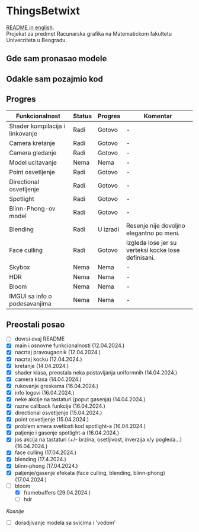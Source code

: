 # ThingsBetwixt
[README in english](README.md). <br>
Projekat za predmet Racunarska grafika na Matematickom fakultetu Univerziteta u Beogradu.

## Gde sam pronasao modele

## Odakle sam pozajmio kod

## Progres
| Funkcionalnost                  | Status | Progres  | Komentar                                            |
|---------------------------------|--------|----------|-----------------------------------------------------|
| Shader kompilacija i linkovanje | Radi   | Gotovo   | -                                                   |
| Camera kretanje                 | Radi   | Gotovo   | -                                                   |
| Camera gledanje                 | Radi   | Gotovo   | -                                                   |
| Model ucitavanje                | Nema   | Nema     | -                                                   |
| Point osvetljenje               | Radi   | Gotovo   | -                                                   |
| Directional osvetljenje         | Radi   | Gotovo   | -                                                   |
| Spotlight                       | Radi   | Gotovo   | -                                                   |
| Blinn-Phong-ov model            | Radi   | Gotovo   | -                                                   |
| Blending                        | Radi   | U izradi | Resenje nije dovoljno elegantno po meni.            |
| Face culling                    | Radi   | Gotovo   | Izgleda lose jer su verteksi kocke lose definisani. |
| Skybox                          | Nema   | Nema     | -                                                   |
| HDR                             | Nema   | Nema     | -                                                   |
| Bloom                           | Nema   | Nema     | -                                                   |
| IMGUI sa info o podesavanjima   | Nema   | Nema     | -                                                   |

## Preostali posao
- [ ] dovrsi ovaj README
- [x] main i osnovne funkcionalnosti (12.04.2024.)
- [x] nacrtaj pravougaonik (12.04.2024.)
- [x] nacrtaj kocku (12.04.2024.)
- [x] kretanje (14.04.2024.)
- [x] shader klasa, preostala neka postavljanja uniformnih (14.04.2024.)
- [x] camera klasa (14.04.2024.)
- [x] rukovanje greskama (16.04.2024.)
- [x] info logovi (16.04.2024.)
- [x] neke akcije na tastaturi (poput gasenja) (14.04.2024.)
- [x] razne callback funkcije (16.04.2024.)
- [x] directional osvetljenje (15.04.2024.)
- [x] point osvetljenje (15.04.2024.)
- [x] problem smera svetlosti kod spotlight-a (16.04.2024.)
- [x] paljenje i gasenje spotlight-a (16.04.2024.)
- [x] jos akcija na tastaturi (+/- brzina, osetljivost, inverzija x/y pogleda...) (16.04.2024.)
- [x] face culling (17.04.2024.)
- [x] blending (17.4.2024.)
- [x] blinn-phong (17.04.2024.)
- [x] paljenje/gasenje efekata (face culling, blending, blinn-phong) (17.04.2024.)
- [ ] bloom
  - [x] framebuffers (29.04.2024.)
  - [ ] hdr

*Kasnije*
- [ ] doradjivanje modela sa svicima i 'vodom'